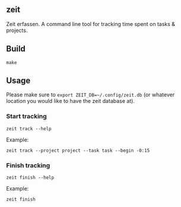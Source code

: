 zeit
----

Zeit erfassen. A command line tool for tracking time spent on tasks & projects.

## Build

```
make
```

## Usage

Please make sure to `export ZEIT_DB=~/.config/zeit.db` (or whatever location you would like to have the zeit database at).

### Start tracking

```
zeit track --help
```

Example:

```
zeit track --project project --task task --begin -0:15
```

### Finish tracking

```
zeit finish --help
```

Example:

```
zeit finish
```

